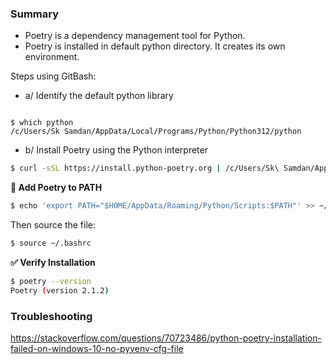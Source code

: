 ### Summary

- Poetry is a dependency management tool for Python.
- Poetry is installed in default python directory. It creates its own environment.


Steps using GitBash:
- a/ Identify the default python library
<code>
$ which python
/c/Users/Sk Samdan/AppData/Local/Programs/Python/Python312/python
</code>

- b/ Install Poetry using the Python interpreter
```bash
$ curl -sSL https://install.python-poetry.org | /c/Users/Sk\ Samdan/AppData/Local/Programs/Python/Python312/python -
```

**🔧 Add Poetry to PATH**

```bash
$ echo 'export PATH="$HOME/AppData/Roaming/Python/Scripts:$PATH"' >> ~/.bashrc
```

Then source the file:

```bash
$ source ~/.bashrc
```

**✅ Verify Installation**

```bash
$ poetry --version
Poetry (version 2.1.2)
```

### Troubleshooting
https://stackoverflow.com/questions/70723486/python-poetry-installation-failed-on-windows-10-no-pyvenv-cfg-file